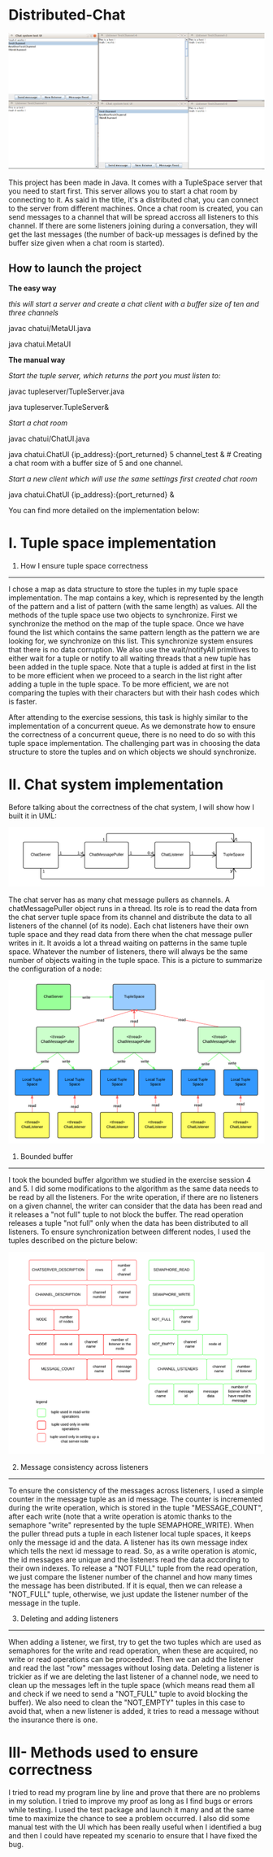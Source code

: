 Distributed-Chat
================

![alt text](https://github.com/arthurHamon2/Distributed-Chat/blob/master/images/Screenshot.png "Screenshot")

This project has been made in Java. It comes with a TupleSpace server that you need to start first. This server allows you to start a chat room by connecting to it. As said in the title, it's a distributed chat, you can connect to the server from different machines. Once a chat room is created, you can send messages to a channel that will be spread accross all listeners to this channel. If there are some listeners joining during a conversation, they will get the last messages (the number of back-up messages is defined by the buffer size given when a chat room is started).

How to launch the project
-------------------------
**The easy way** 

*this will start a server and create a chat client with a buffer size of ten and three channels*

javac chatui/MetaUI.java 

java chatui.MetaUI

**The manual way**

*Start the tuple server, which returns the port you must listen to:*

javac tupleserver/TupleServer.java

java tupleserver.TupleServer&

*Start a chat room*

javac chatui/ChatUI.java

java chatui.ChatUI {ip_address}:{port_returned} 5 channel_test & # Creating a chat room with a buffer size of 5 and one channel.

*Start a new client which will use the same settings first created chat room*

java chatui.ChatUI {ip_address}:{port_returned} &


You can find more detailed on the implementation below: 

I. Tuple space implementation
=============================

1. How I ensure tuple space correctness 
---------------------------------------

I chose a map as data structure to store the tuples in my tuple space implementation. The map contains a key, which is represented by the length of the pattern and a list of pattern (with the same length) as values. All the methods of the tuple space use two objects to synchronize. First we synchronize the method on the map of the tuple space. Once we have found the list which contains the same pattern length as the pattern we are looking for, we synchronize on this list. This synchronize system ensures that there is no data corruption. We also use the wait/notifyAll primitives to either wait for a tuple or notify to all waiting threads that a new tuple has been added in the tuple space. Note that a tuple is added at first in the list to be more efficient when we proceed to a search in the list right after adding a tuple in the tuple space. To be more efficient, we are not comparing the tuples with their characters but with their hash codes which is faster.

After attending to the exercise sessions, this task is highly similar to the implementation of a concurrent queue. As we demonstrate how to ensure the correctness of a concurrent queue, there is no need to do so with this tuple space implementation. The challenging part was in choosing the data structure to store the tuples and on which objects we should synchronize.

II. Chat system implementation
=============================
Before talking about the correctness of the chat system, I will show how I built it in UML:

![alt text](https://github.com/arthurHamon2/Distributed-Chat/blob/master/images/UML.png "UML")


The chat server has as many chat message pullers as channels. A chatMessagePuller object runs in a thread. Its role is to read the data from the chat server tuple space from its channel and distribute the data to all listeners of the channel (of its node). Each chat listeners have their own tuple space and they read data from there when the chat message puller writes in it. It avoids a lot a thread waiting on patterns in the same tuple space. Whatever the number of listeners, there will always be the same number of objects waiting in the tuple space. This is a picture to summarize the configuration of a node:

![alt text](https://github.com/arthurHamon2/Distributed-Chat/blob/master/images/General.png "Summary")

1. Bounded buffer
-----------------

I took the bounded buffer algorithm we studied in the exercise session 4 and 5. I did some modifications to the algorithm as the same data needs to be read by all the listeners. For the write operation, if there are no listeners on a given channel, the writer can consider that the data has been read and it releases a "not full" tuple to not block the buffer. The read operation releases a tuple "not full" only when the data has been distributed to all listeners. To ensure synchronization between different nodes, I used the tuples described on the picture below:

 ![alt text](https://github.com/arthurHamon2/Distributed-Chat/blob/master/images/Tuples.png "Tuples used")

2. Message consistency across listeners
---------------------------------------

To ensure the consistency of the messages across listeners, I used a simple counter in the message tuple as an id message. The counter is incremented during the write operation, which is stored in the tuple "MESSAGE\_COUNT", after each write (note that a write operation is atomic thanks to the semaphore "write" represented by the tuple SEMAPHORE\_WRITE). When the puller thread puts a tuple in each listener local tuple spaces, it keeps only the message id and the data. A listener has its own message index which tells the next id message to read. So, as a write operation is atomic, the id messages are unique and the listeners read the data according to their own indexes. To release a "NOT FULL" tuple from the read operation, we just compare the listener number of the channel and how many times the message has been distributed. If it is equal, then we can release a "NOT\_FULL" tuple, otherwise, we just update the listener number of the message in the tuple.

3. Deleting and adding listeners
--------------------------------

When adding a listener, we first, try to get the two tuples which are used as semaphores for the write and read operation, when these are acquired, no write or read operations can be proceeded. Then we can add the listener and read the last "row" messages without losing data. Deleting a listener is trickier as if we are deleting the last listener of a channel node, we need to clean up the messages left in the tuple space (which means read them all and check if we need to send a "NOT\_FULL" tuple to avoid blocking the buffer). We also need to clean the "NOT\_EMPTY" tuples in this case to avoid that, when a new listener is added, it tries to read a message without the insurance there is one.

III- Methods used to ensure correctness
=======================================

I tried to read my program line by line and prove that there are no problems in my solution. I tried to improve my proof as long as I find bugs or errors while testing. I used the test package and launch it many and at the same time to maximize the chance to see a problem occurred. I also did some manual test with the UI which has been really useful when I identified a bug and then I could have repeated my scenario to ensure that I have fixed the bug.

